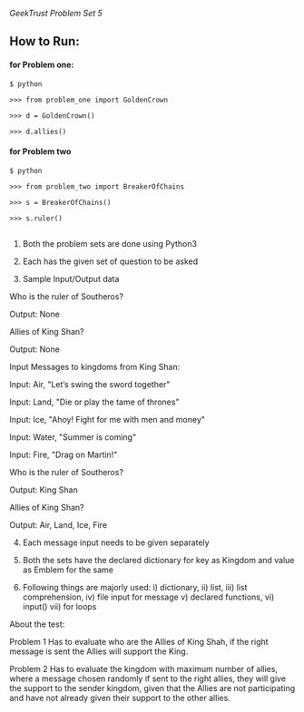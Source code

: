 
*GeekTrust Problem Set 5*

## How to Run:

#### for Problem one:

```
$ python

>>> from problem_one import GoldenCrown

>>> d = GoldenCrown()

>>> d.allies()
```

#### for Problem two

```
$ python

>>> from problem_two import BreakerOfChains

>>> s = BreakerOfChains()

>>> s.ruler()
```
##  

1) Both the problem sets are done using Python3

2) Each has the given set of question to be asked

  

3) Sample Input/Output data

  

Who is the ruler of Southeros?

  

Output: None

  

Allies of King Shan?

  

Output: None

  

Input Messages to kingdoms from King Shan:

  

Input: Air, "Let’s swing the sword together"

  

Input: Land, "Die or play the tame of thrones"

  

Input: Ice, "Ahoy! Fight for me with men and money"

  

Input: Water, "Summer is coming"

  

Input: Fire, "Drag on Martin!"

  
  
  

Who is the ruler of Southeros?

  

Output: King Shan

  

Allies of King Shan?

  

Output: Air, Land, Ice, Fire

  

4) Each message input needs to be given separately

5) Both the sets have the declared dictionary for key as Kingdom and value as Emblem for the same

6) Following things are majorly used:
	i) dictionary,
	ii) list,
	iii) list comprehension,
	iv) file input for message
	v) declared functions,
	vi) input()
	vii) for loops

  

About the test:

Problem 1 Has to evaluate who are the Allies of King Shah, if the right message is sent the Allies will support the King.

  

Problem 2 Has to evaluate the kingdom with maximum number of allies, where a message chosen randomly if sent to the right allies, they will give the support to the sender kingdom, given that the Allies are not participating and have not already given their support to the other allies.